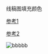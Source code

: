 线稿图填充颜色

[参考1](https://forum.cocos.org/t/cocos-creator/82612/39)

[参考2](https://blog.csdn.net/Ctrls_/article/details/136008679?spm=1001.2014.3001.5501)

![bbbbb](/Users/skyxu/Downloads/bbbbb.gif)